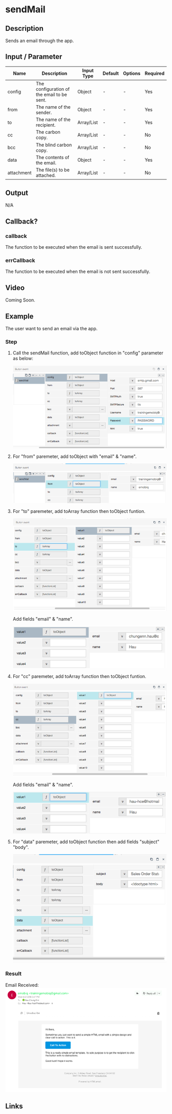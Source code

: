 #  sendMail

## Description

Sends an email through the app.

## Input / Parameter

| Name | Description | Input Type | Default | Options | Required |
| ------ | ------ | ------ | ------ | ------ | ------ |
| config | The configuration of the email to be sent. | Object | - | - | Yes |
| from | The name of the sender. | Object | - | - | Yes |
| to | The name of the recipient. | Array/List | - | - | Yes |
| cc | The carbon copy. | Array/List | - | - | No |
| bcc | The blind carbon copy. | Array/List | - | - | No |
| data | The contents of the email. | Object | - | - | Yes |
| attachment | The file(s) to be attached. | Array/List | - | - | No |

## Output

N/A

## Callback?

### callback

The function to be executed when the email is sent successfully.

### errCallback

The function to be executed when the email is not sent successfully.

## Video

Coming Soon.

<!-- Format: [![Video]({image-path})]({url-link}) -->

## Example

The user want to send an email via the app.

### Step

1. Call the sendMail function, add toObject function in "config" parameter as below:

    ![](./sendMail-step-1.png)

2. For "from" paremeter, add toObject with "email" & "name".

    ![](./sendMail-step-2.png)

3. For "to" paremeter, add toArray function then toObject funtion.

    ![](./sendMail-step-3.png)

    Add fields "email" & "name".

    ![](./sendMail-step-5.png)

4. For "cc" paremeter, add toArray function then toObject funtion.
   
    ![](./sendMail-step-4.png)

    Add fields "email" & "name".

    ![](./sendMail-step-6.png)

5. For "data" paremeter, add toObject function then add fields "subject" "body". 

    ![](./sendMail-step-7.png)
    
### Result

Email Received:
![](./sendMail-result-1.png)

## Links
